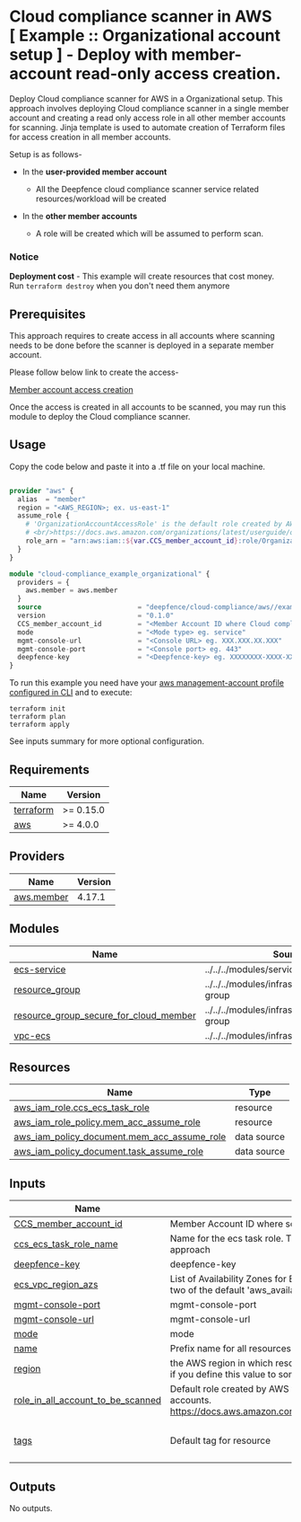 # Cloud compliance scanner in AWS<br/>[ Example :: Organizational account setup ] - Deploy with member-account read-only access creation.

Deploy Cloud compliance scanner for AWS in a Organizational setup. This approach involves deploying Cloud compliance scanner in a single member account and creating a read only access role in all other member accounts for scanning. Jinja template is used to automate creation of Terraform files for access creation in all member accounts. <br/>

Setup is as follows-
* In the **user-provided member account**
    * All the Deepfence cloud compliance scanner service related resources/workload will be created

* In the **other member accounts**
    * A role will be created which will be assumed to perform scan.
     
### Notice
**Deployment cost** - This example will create resources that cost money.<br/>Run `terraform destroy` when you don't need them anymore

## Prerequisites

This approach requires to create access in all accounts where scanning needs to be done before the scanner is deployed in a separate member account.

Please follow below link to create the access-

[Member account access creation](https://github.com/deepfence/terraform-aws-cloud-compliance/tree/main/examples/organizational/deploy-with-member-account-read-only-access-creation/member-account-access-creation)

Once the access is created in all accounts to be scanned, you may run this module to deploy the Cloud compliance scanner.

## Usage
Copy the code below and paste it into a .tf file on your local machine.

```terraform

provider "aws" {
  alias  = "member"
  region = "<AWS_REGION>; ex. us-east-1"
  assume_role {
    # 'OrganizationAccountAccessRole' is the default role created by AWS for managed-account users to be able to admin member accounts.
    # <br/>https://docs.aws.amazon.com/organizations/latest/userguide/orgs_manage_accounts_access.html
    role_arn = "arn:aws:iam::${var.CCS_member_account_id}:role/OrganizationAccountAccessRole"
  }
}

module "cloud-compliance_example_organizational" {
  providers = {
    aws.member = aws.member
  }
  source                        = "deepfence/cloud-compliance/aws//examples/organizational"
  version                       = "0.1.0"
  CCS_member_account_id         = "<Member Account ID where Cloud compliance scanner resources will be deployed> eg. XXXXXXXXXXXX"
  mode                          = "<Mode type> eg. service"
  mgmt-console-url              = "<Console URL> eg. XXX.XXX.XX.XXX"
  mgmt-console-port             = "<Console port> eg. 443"
  deepfence-key                 = "<Deepfence-key> eg. XXXXXXXX-XXXX-XXXX-XXXX-XXXXXXXXXXXX"
}

```

To run this example you need have your [aws management-account profile configured in CLI](https://docs.aws.amazon.com/cli/latest/userguide/cli-configure-profiles.html) and to execute:
```shell
terraform init
terraform plan
terraform apply
```

See inputs summary for more optional configuration.

## Requirements

| Name                                                                      | Version   |
|---------------------------------------------------------------------------|-----------|
| <a name="requirement_terraform"></a> [terraform](#requirement\_terraform) | >= 0.15.0 |
| <a name="requirement_aws"></a> [aws](#requirement\_aws)                   | >= 4.0.0  |

## Providers

| Name                                                                   | Version |
|------------------------------------------------------------------------|---------|
| <a name="provider_aws.member"></a> [aws.member](#provider\_aws.member) | 4.17.1  |

## Modules

| Name                                                                                                                                                             | Source                                         | Version |
|------------------------------------------------------------------------------------------------------------------------------------------------------------------|------------------------------------------------|---------|
| <a name="module_ecs-service"></a> [ecs-service](#module\_ecs-service)                                                                                            | ../../../modules/services/ecs-service          | n/a     |
| <a name="module_resource_group"></a> [resource\_group](#module\_resource\_group)                                                                                 | ../../../modules/infrastructure/resource-group | n/a     |
| <a name="module_resource_group_secure_for_cloud_member"></a> [resource\_group\_secure\_for\_cloud\_member](#module\_resource\_group\_secure\_for\_cloud\_member) | ../../../modules/infrastructure/resource-group | n/a     |
| <a name="module_vpc-ecs"></a> [vpc-ecs](#module\_vpc-ecs)                                                                                                        | ../../../modules/infrastructure/vpc-ecs        | n/a     |

## Resources

| Name                                                                                                                                              | Type        |
|---------------------------------------------------------------------------------------------------------------------------------------------------|-------------|
| [aws_iam_role.ccs_ecs_task_role](https://registry.terraform.io/providers/hashicorp/aws/latest/docs/resources/iam_role)                            | resource    |
| [aws_iam_role_policy.mem_acc_assume_role](https://registry.terraform.io/providers/hashicorp/aws/latest/docs/resources/iam_role_policy)            | resource    |
| [aws_iam_policy_document.mem_acc_assume_role](https://registry.terraform.io/providers/hashicorp/aws/latest/docs/data-sources/iam_policy_document) | data source |
| [aws_iam_policy_document.task_assume_role](https://registry.terraform.io/providers/hashicorp/aws/latest/docs/data-sources/iam_policy_document)    | data source |

## Inputs

| Name                                                                                                                                              | Description                                                                                                                                                                                   | Type           | Default                                                     | Required |
|---------------------------------------------------------------------------------------------------------------------------------------------------|-----------------------------------------------------------------------------------------------------------------------------------------------------------------------------------------------|----------------|-------------------------------------------------------------|:--------:|
| <a name="input_CCS_member_account_id"></a> [CCS\_member\_account\_id](#input\_CCS\_member\_account\_id)                                           | Member Account ID where scanner resources will be deployed                                                                                                                                    | `string`       | `""`                                                        |    no    |
| <a name="input_ccs_ecs_task_role_name"></a> [ccs\_ecs\_task\_role\_name](#input\_ccs\_ecs\_task\_role\_name)                                      | Name for the ecs task role. This is only required to resolve cyclic dependency with organizational approach                                                                                   | `string`       | `"organizational-ECSTaskRole"`                              |    no    |
| <a name="input_deepfence-key"></a> [deepfence-key](#input\_deepfence-key)                                                                         | deepfence-key                                                                                                                                                                                 | `string`       | `""`                                                        |    no    |
| <a name="input_ecs_vpc_region_azs"></a> [ecs\_vpc\_region\_azs](#input\_ecs\_vpc\_region\_azs)                                                    | List of Availability Zones for ECS VPC creation. e.g.: ["apne1-az1", "apne1-az2"]. If defaulted, two of the default 'aws\_availability\_zones' datasource will be taken                       | `list(string)` | `[]`                                                        |    no    |
| <a name="input_mgmt-console-port"></a> [mgmt-console-port](#input\_mgmt-console-port)                                                             | mgmt-console-port                                                                                                                                                                             | `string`       | `"443"`                                                     |    no    |
| <a name="input_mgmt-console-url"></a> [mgmt-console-url](#input\_mgmt-console-url)                                                                | mgmt-console-url                                                                                                                                                                              | `string`       | `""`                                                        |    no    |
| <a name="input_mode"></a> [mode](#input\_mode)                                                                                                    | mode                                                                                                                                                                                          | `string`       | `"service"`                                                 |    no    |
| <a name="input_name"></a> [name](#input\_name)                                                                                                    | Prefix name for all resources                                                                                                                                                                 | `string`       | `"deepfence-cloud-scanner"`                                 |    no    |
| <a name="input_region"></a> [region](#input\_region)                                                                                              | the AWS region in which resources are created, you must set the availability\_zones variable as well if you define this value to something other than the default                             | `string`       | `"us-east-1"`                                               |    no    |
| <a name="input_role_in_all_account_to_be_scanned"></a> [role\_in\_all\_account\_to\_be\_scanned](#input\_role\_in\_all\_account\_to\_be\_scanned) | Default role created by AWS for management-account users to be able to admin member accounts.<br/>https://docs.aws.amazon.com/organizations/latest/userguide/orgs_manage_accounts_access.html | `string`       | `"deepfence-cloud-scanner-mem-acc-read-only-access"`        |    no    |
| <a name="input_tags"></a> [tags](#input\_tags)                                                                                                    | Default tag for resource                                                                                                                                                                      | `map(string)`  | <pre>{<br>  "product": "deepfence-cloud-scanner"<br>}</pre> |    no    |

## Outputs

No outputs.
